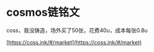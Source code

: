 # cosmos链铭文

coss，我没铸造，场外买了50张，花费40u，成本每张0.8u

[https://coss.ink/#/market](https://coss.ink/#/market)
